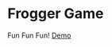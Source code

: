 Frogger Game
===============================

Fun Fun Fun!
[Demo](http://andela-tsolarin.github.io/mathplex-js/docs/index.html)
